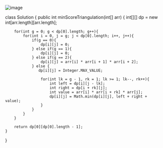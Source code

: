 ![image](https://user-images.githubusercontent.com/69719886/191199492-f6ad4104-f9f0-43b7-9b91-d20305f960fd.png)

class Solution {
    public int minScoreTriangulation(int[] arr) {
        int[][] dp = new int[arr.length][arr.length];
        
        for(int g = 0; g < dp[0].length; g++){
            for(int i = 0, j = g; j < dp[0].length; i++, j++){
                if(g == 0){
                    dp[i][j] = 0;
                } else if(g == 1){
                    dp[i][j] = 0;
                } else if(g == 2){
                    dp[i][j] = arr[i] * arr[i + 1] * arr[i + 2];
                } else {
                   dp[i][j] = Integer.MAX_VALUE;
                    
                    for(int lk = g - 1, rk = 1; lk >= 1; lk--, rk++){
                        int left = dp[i][j - lk];
                        int right = dp[i + rk][j];
                        int value = arr[i] * arr[i + rk] * arr[j];
                        dp[i][j] = Math.min(dp[i][j], left + right + value);
                    }
                }
            }
        }
        
        return dp[0][dp[0].length - 1];
    }
}
